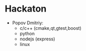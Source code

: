# Hackaton
- Popov Dmitriy:
    - c/c++ (cmake,qt,gtest,boost)
    - python
    - nodejs (express)
    - linux
